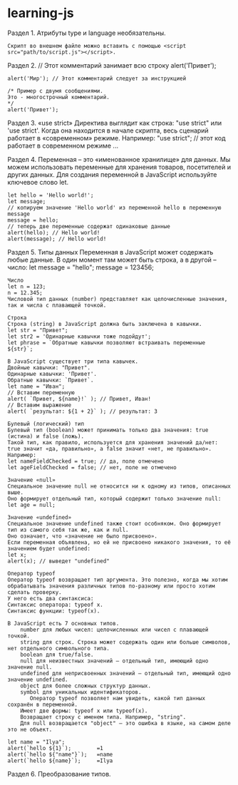 # learning-js
Раздел 1.
    <script src="file.js">
      alert(1); // содержимое игнорируется, так как есть атрибут src
    </script>
    Атрибуты type и language необязательны.

    Скрипт во внешнем файле можно вставить с помощью <script src="path/to/script.js"></script>.

Раздел 2.
    // Этот комментарий занимает всю строку
    alert('Привет');

    alert('Мир'); // Этот комментарий следует за инструкцией

    /* Пример с двумя сообщениями.
    Это - многострочный комментарий.
    */
    alert('Привет');

Раздел 3.
    «use strict»
    Директива выглядит как строка: "use strict" или 'use strict'. Когда она находится в начале скрипта, весь сценарий работает в «современном» режиме.
    Например:
    "use strict";
    // этот код работает в современном режиме
    ...

Раздел 4.
    Переменная – это «именованное хранилище» для данных. Мы можем использовать переменные для хранения товаров, посетителей и других данных.
    Для создания переменной в JavaScript используйте ключевое слово let.

    let hello = 'Hello world!';
    let message;
    // копируем значение 'Hello world' из переменной hello в переменную message
    message = hello;
    // теперь две переменные содержат одинаковые данные
    alert(hello); // Hello world!
    alert(message); // Hello world!

Раздел 5. Типы данных
    Переменная в JavaScript может содержать любые данные. В один момент там может быть строка, а в другой – число:
    let message = "hello";
    message = 123456; 

    Число
    let n = 123;
    n = 12.345;
    Числовой тип данных (number) представляет как целочисленные значения, так и числа с плавающей точкой.

    Строка
    Строка (string) в JavaScript должна быть заключена в кавычки.
    let str = "Привет";
    let str2 = 'Одинарные кавычки тоже подойдут';
    let phrase = `Обратные кавычки позволяют встраивать переменные ${str}`;

    В JavaScript существует три типа кавычек.
    Двойные кавычки: "Привет".
    Одинарные кавычки: 'Привет'.
    Обратные кавычки: `Привет`.
    let name = "Иван";
    // Вставим переменную
    alert( `Привет, ${name}!` ); // Привет, Иван!
    // Вставим выражение
    alert( `результат: ${1 + 2}` ); // результат: 3

    Булевый (логический) тип
    Булевый тип (boolean) может принимать только два значения: true (истина) и false (ложь).
    Такой тип, как правило, используется для хранения значений да/нет: true значит «да, правильно», а false значит «нет, не правильно».
    Например:
    let nameFieldChecked = true; // да, поле отмечено
    let ageFieldChecked = false; // нет, поле не отмечено

    Значение «null»
    Специальное значение null не относится ни к одному из типов, описанных выше.
    Оно формирует отдельный тип, который содержит только значение null:
    let age = null;

    Значение «undefined»
    Специальное значение undefined также стоит особняком. Оно формирует тип из самого себя так же, как и null.
    Оно означает, что «значение не было присвоено».
    Если переменная объявлена, но ей не присвоено никакого значения, то её значением будет undefined:
    let x;
    alert(x); // выведет "undefined"

    Оператор typeof
    Оператор typeof возвращает тип аргумента. Это полезно, когда мы хотим обрабатывать значения различных типов по-разному или просто хотим сделать проверку.
    У него есть два синтаксиса:
    Синтаксис оператора: typeof x.
    Синтаксис функции: typeof(x).

    В JavaScript есть 7 основных типов.
        number для любых чисел: целочисленных или чисел с плавающей точкой.
        string для строк. Строка может содержать один или больше символов, нет отдельного символьного типа.
        boolean для true/false.
        null для неизвестных значений – отдельный тип, имеющий одно значение null.
        undefined для неприсвоенных значений – отдельный тип, имеющий одно значение undefined.
        object для более сложных структур данных.
        symbol для уникальных идентификаторов.
           Оператор typeof позволяет нам увидеть, какой тип данных сохранён в переменной.
        Имеет две формы: typeof x или typeof(x).
        Возвращает строку с именем типа. Например, "string".
        Для null возвращается "object" – это ошибка в языке, на самом деле это не объект.

    let name = "Ilya";
    alert(`hello ${1}`);        =1
    alert(`hello ${"name"}`);   =name
    alert(`hello ${name}`);     =Ilya

Раздел 6. Преобразование типов.
    